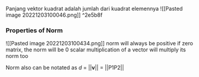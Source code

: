 Panjang vektor kuadrat adalah jumlah dari kuadrat elemennya
![[Pasted image 20221203100046.png]] ^2e5b8f

### Properties of Norm
![[Pasted image 20221203100434.png]]
norm will always be positive
if zero matrix, the norm will be 0
scalar multiplication of a vector will multiply its norm too

Norm also can be notated as
*d* = ||**v**|| = ||P1P2||